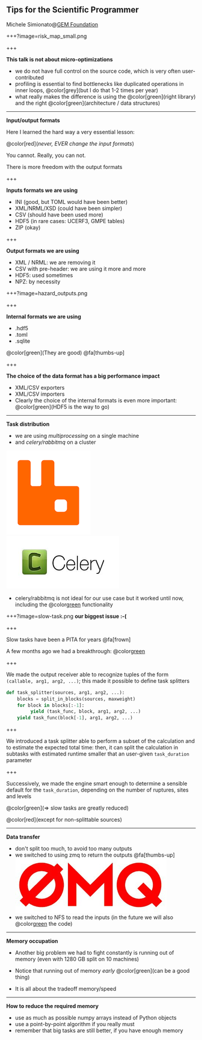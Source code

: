 Tips for the Scientific Programmer
----------------------------------

Michele Simionato@[GEM Foundation](https://www.globalquakemodel.org)

+++?image=risk_map_small.png

+++

**This talk is not about micro-optimizations**

- we do not have full control on the source code, which is very often
  user-contributed
- profiling is essential to find bottlenecks like duplicated operations
  in inner loops, @color[grey](but I do that 1-2 times per year)
- what really makes the difference is using the @color[green](right library)
  and the right @color[green](architecture / data structures)

---

**Input/output formats**

Here I learned the hard way a very essential lesson:

@color[red](*never, EVER change the input formats*)

You cannot. Really, you can not.

There is more freedom with the output formats

+++

**Inputs formats we are using**

- INI (good, but TOML would have been better)
- XML/NRML/XSD (could have been simpler)
- CSV (should have been used more)
- HDF5 (in rare cases: UCERF3, GMPE tables)
- ZIP (okay)

+++

**Output formats we are using**

- XML / NRML: we are removing it
- CSV with pre-header: we are using it more and more
- HDF5: used sometimes
- NPZ: by necessity

+++?image=hazard_outputs.png

+++

**Internal formats we are using**

- .hdf5
- .toml
- .sqlite

@color[green](They are good) @fa[thumbs-up]

+++

**The choice of the data format has a big performance impact**

- XML/CSV exporters
- XML/CSV importers
- Clearly the choice of the internal formats is even more important:
  @color[green](HDF5 is the way to go)

---

**Task distribution**

- we are using *multiprocessing* on a single machine
- and *celery/rabbitmq* on a cluster

![rabbitmq](rabbitmq.png)
![celery](celery.jpeg)

- celery/rabbitmq is not ideal for our use case but it worked
  until now, including the @color[green](REVOKE) functionality
  
+++?image=slow-task.png
**our biggest issue :-(**

+++

Slow tasks have been a PITA for years @fa[frown]

A few months ago we had a breakthrough: @color[green](subtasks)

+++

We made the output receiver able to recognize tuples of the form
`(callable, arg1, arg2, ...)`;
this made it possible to define task splitters

```python
def task_splitter(sources, arg1, arg2, ...):
    blocks = split_in_blocks(sources, maxweight)
    for block in blocks[:-1]:
         yield (task_func, block, arg1, arg2, ...)
    yield task_func(block[-1], arg1, arg2, ...)
```

+++

We introduced a task splitter able to perform a subset of the
calculation and to estimate the expected total time: then,
it can split the calculation in subtasks with estimated runtime smaller
that an user-given `task_duration` parameter

+++

Successively, we made the engine smart enough to determine a sensible default
for the `task_duration`, depending on the number of ruptures, sites and levels

@color[green](=> slow tasks are greatly reduced)

@color[red](except for non-splittable sources)

---

**Data transfer**

- don't split too much, to avoid too many outputs
- we switched to using zmq to return the outputs @fa[thumbs-up]
![zeromq](zeromq-logo.jpg)
- we switched to NFS to read the inputs
 (in the future we will also @color[green](share) the code)

---

**Memory occupation**

- Another big problem we had to fight constantly is running out of memory
  (even with 1280 GB split on 10 machines)

- Notice that running out of memory *early* @color[green](can be a good thing)

- It is all about the tradeoff memory/speed

---

**How to reduce the required memory**

- use as much as possible numpy arrays instead of Python objects
- use a point-by-point algorithm if you really must
- remember that big tasks are still better, if you have enough memory
